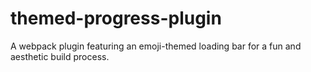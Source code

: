 # themed-progress-plugin
A webpack plugin featuring an emoji-themed loading bar for a fun and aesthetic build process.
